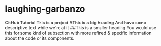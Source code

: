 # laughing-garbanzo
GitHub Tutorial
This is a project
#This is a big heading
And have some descriptive text while we're at it
##This is a smaller heading
You would use this for some kind of subsection with more refined & specific information about the code or its components.
